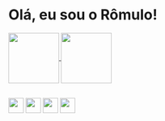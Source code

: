 <h1> Olá, eu sou o Rômulo!</h1>

<a href="https://github.com/romulolpaula/github-readme-stats">
  <img align="center" height="100em" src="https://github-readme-stats.vercel.app/api?username=romulolpaula&show_icons=true&theme=date_night" />
</a>
<a href="https://github.com/romulolpaula/github-readme-stats">
  <img align="center" height="100em" src="https://github-readme-stats.vercel.app/api/top-langs/?username=romulolpaula&theme=date_night" />
</a>

##

<img align="center" height="30em" src="https://cdn.jsdelivr.net/gh/devicons/devicon@latest/icons/photoshop/photoshop-original.svg" /> <img align="center" height="30em" src="https://cdn.jsdelivr.net/gh/devicons/devicon@latest/icons/python/python-original.svg" /> <img align="center" height="30em" src="https://cdn.jsdelivr.net/gh/devicons/devicon@latest/icons//html5/html5-plain.svg" />  <img align="center" height="30em" src="https://cdn.jsdelivr.net/gh/devicons/devicon@latest/icons/css3/css3-plain.svg" />


          

          
          

